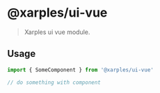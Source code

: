 # @xarples/ui-vue


> Xarples ui vue module.


## Usage
```js
import { SomeComponent } from '@xarples/ui-vue'

// do something with component
```